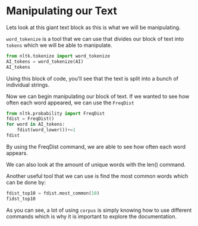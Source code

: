 # Manipulating our Text

Lets look at this giant text block as this is what we will be manipulating.

`word_tokenize` is a tool that we can use that divides our block of text into `tokens` which we will be able to manipulate.

```python
from nltk.tokenize import word_tokenize
AI_tokens = word_tokenize(AI)
AI_tokens
```

Using this block of code, you'll see that the text is split into a bunch of individual strings.

Now we can begin manipulating our block of text. If we wanted to see how often each word appeared, we can use the `FreqDist`

```python
from nltk.probability import FreqDist
fdist = FreqDist()
for word in AI_tokens:
    fdist(word_lower())+=1
fdist
```

By using the FreqDist command, we are able to see how often each word appears.

We can also look at the amount of unique words with the len\(\) command.

Another useful tool that we can use is find the most common words which can be done by:

```python
fdist_top10 = fdist.most_common(10)
fidst_top10
```

As you can see, a lot of using `corpus` is simply knowing how to use different commands which is why it is important to explore the documentation.

